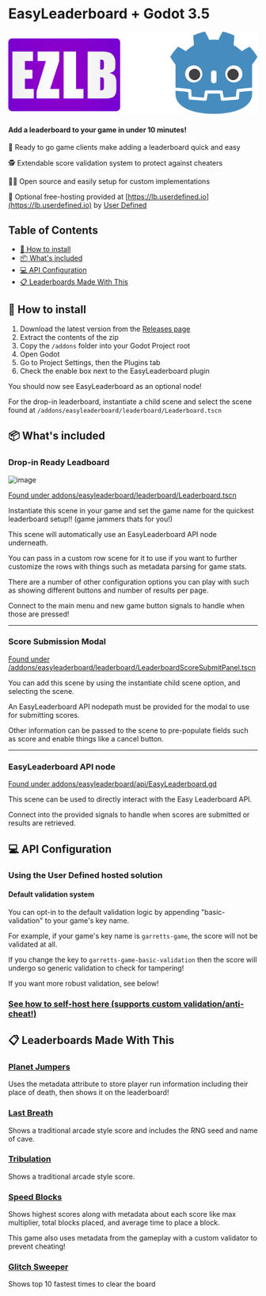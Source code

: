 # EasyLeaderboard + Godot 3.5
![EasyLeaderboard + Godot](/icon.png)

#### **Add a leaderboard to your game in under 10 minutes!**

🏃 Ready to go game clients make adding a leaderboard quick and easy

🕵️ Extendable score validation system to protect against cheaters

👨‍💻 Open source and easily setup for custom implementations

💸 Optional free-hosting provided at [https://lb.userdefined.io](https://lb.userdefined.io) by [User Defined](https://userdefined.io)

## Table of Contents
- [:wrench: How to install](#wrench-how-to-install)
- [:package: What's included](#package-whats-included)
- [:computer: API Configuration](#computer-api-configuration)
- [:clipboard: Leaderboards Made With This](#clipboard-leaderboards-made-with-this)

## :wrench: How to install
1. Download the latest version from the [Releases page](https://github.com/adrenallen/EasyLeaderboard-Godot/releases)
2. Extract the contents of the zip
3. Copy the `/addons` folder into your Godot Project root
4. Open Godot
5. Go to Project Settings, then the Plugins tab
6. Check the enable box next to the EasyLeaderboard plugin

You should now see EasyLeaderboard as an optional node!

For the drop-in leaderboard, instantiate a child scene and select the scene found at `/addons/easyleaderboard/leaderboard/Leaderboard.tscn`

## :package: What's included

### Drop-in Ready Leadboard
![image](https://user-images.githubusercontent.com/9594539/189463097-842fa273-a9db-4c06-a724-e605da075ab6.png)

[Found under addons/easyleaderboard/leaderboard/Leaderboard.tscn](addons/easyleaderboard/leaderboard/Leaderboard.tscn)

Instantiate this scene in your game and set the game name for the quickest leaderboard setup!! (game jammers thats for you!)

This scene will automatically use an EasyLeaderboard API node underneath.

You can pass in a custom row scene for it to use if you want to further customize the rows with things such as metadata parsing for game stats.

There are a number of other configuration options you can play with such as showing different buttons and number of results per page.

Connect to the main menu and new game button signals to handle when those are pressed!

---
### Score Submission Modal
[Found under /addons/easyleaderboard/leaderboard/LeaderboardScoreSubmitPanel.tscn](addons/easyleaderboard/leaderboard/LeaderboardScoreSubmitPanel.tscn)

You can add this scene by using the instantiate child scene option, and selecting the scene.

An EasyLeaderboard API nodepath must be provided for the modal to use for submitting scores.

Other information can be passed to the scene to pre-populate fields such as score and enable things like a cancel button.

---
### EasyLeaderboard API node
[Found under addons/easyleaderboard/api/EasyLeaderboard.gd](addons/easyleaderboard/api/EasyLeaderboard.gd)

This scene can be used to directly interact with the Easy Leaderboard API.

Connect into the provided signals to handle when scores are submitted or results are retrieved.

## :computer: API Configuration
### Using the User Defined hosted solution
#### Default validation system
You can opt-in to the default validation logic by appending "basic-validation" to your game's key name.

For example, if your game's key name is `garretts-game`, the score will not be validated at all.

If you change the key to `garretts-game-basic-validation` then the score will undergo so generic validation to check for tampering!

If you want more robust validation, see below!

### [See how to self-host here (supports custom validation/anti-cheat!)](https://github.com/adrenallen/EasyLeaderboard)

## :clipboard: Leaderboards Made With This
### [Planet Jumpers](https://ld45.garrettallen.dev/)
Uses the metadata attribute to store player run information including their place of death, then shows it on the leaderboard!

### [Last Breath](https://garrettmakesgames.itch.io/ld50)
Shows a traditional arcade style score and includes the RNG seed and name of cave.

### [Tribulation](https://garrettmakesgames.itch.io/ld49)
Shows a traditional arcade style score.

### [Speed Blocks](https://garrettmakesgames.itch.io/speed-blocks)
Shows highest scores along with metadata about each score like max multiplier, total blocks placed, and average time to place a block.

This game also uses  metadata from the gameplay with a custom validator to prevent cheating!

### [Glitch Sweeper](https://garrettmakesgames.itch.io/glitch-sweeper)
Shows top 10 fastest times to clear the board
